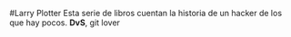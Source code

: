 #Larry Plotter
Esta serie de libros cuentan la historia de un hacker de los que hay pocos.
**DvS**, git lover
